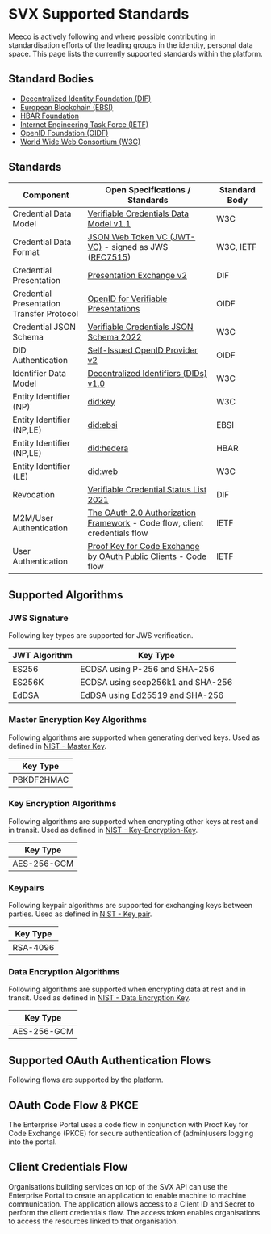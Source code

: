 # SVX Supported Standards

Meeco is actively following and where possible contributing in standardisation efforts of the leading groups in the identity, personal data space. This page lists the currently supported standards within the platform.

## Standard Bodies

- [Decentralized Identity Foundation (DIF)](https://identity.foundation/)
- [European Blockchain (EBSI)](https://ec.europa.eu/ebsi)
- [HBAR Foundation](https://hbarfoundation.org)
- [Internet Engineering Task Force (IETF)](https://www.ietf.org/)
- [OpenID Foundation (OIDF)](https://openid.net/foundation/)
- [World Wide Web Consortium (W3C)](https://www.w3.org/)

## Standards

| Component | Open Specifications / Standards | Standard Body |
| --- | --- | --- |
| Credential Data Model | [Verifiable Credentials Data Model v1.1](https://www.w3.org/TR/vc-data-model) | W3C |
| Credential Data Format | [JSON Web Token VC (JWT-VC)](https://www.w3.org/TR/vc-data-model/#json-web-token) - signed as JWS ([RFC7515](https://datatracker.ietf.org/doc/html/rfc7515)) | W3C, IETF |
| Credential Presentation | [Presentation Exchange v2](https://identity.foundation/presentation-exchange/spec/v2.0.0/) | DIF |
| Credential Presentation <br/>Transfer Protocol | [OpenID for Verifiable Presentations](https://openid.net/specs/openid-4-verifiable-presentations-1_0.html) | OIDF |
| Credential JSON Schema | [Verifiable Credentials JSON Schema 2022](https://w3c-ccg.github.io/vc-json-schemas/) | W3C |
| DID Authentication | [Self-Issued OpenID Provider v2](https://openid.net/specs/openid-connect-self-issued-v2-1_0.html) | OIDF |
| Identifier Data Model | [Decentralized Identifiers (DIDs) v1.0](https://www.w3.org/TR/did-core/) | W3C |
| Entity Identifier (NP) | [did:key](https://w3c-ccg.github.io/did-method-key/) | W3C |
| Entity Identifier (NP,LE) | [did:ebsi](https://ec.europa.eu/digital-building-blocks/wikis/display/EBSIDOC/EBSI+DID+Method) | EBSI |
| Entity Identifier (NP,LE) | [did:hedera](https://github.com/hashgraph/did-method/blob/master/did-method-specification.md) | HBAR |
| Entity Identifier (LE) | [did:web](https://github.com/w3c-ccg/did-method-web) | W3C |
| Revocation | [Verifiable Credential Status List 2021](https://www.w3.org/TR/vc-status-list/) | DIF |
| M2M/User Authentication | [The OAuth 2.0 Authorization Framework](https://datatracker.ietf.org/doc/html/rfc6749) - Code flow, client credentials flow | IETF |
| User Authentication | [Proof Key for Code Exchange by OAuth Public Clients](https://datatracker.ietf.org/doc/html/rfc7636) - Code flow | IETF |

## Supported Algorithms

### JWS Signature

Following key types are supported for JWS verification.

| JWT Algorithm | Key Type |
| --- | --- |
| ES256 | ECDSA using P-256 and SHA-256 |
| ES256K | ECDSA using secp256k1 and SHA-256 |
| EdDSA | EdDSA using Ed25519 and SHA-256 |

### Master Encryption Key Algorithms

Following algorithms are supported when generating derived keys. Used as defined in [NIST - Master Key](https://csrc.nist.gov/glossary/term/master_key).

| Key Type |
| --- |
| PBKDF2HMAC |

### Key Encryption Algorithms

Following algorithms are supported when encrypting other keys at rest and in transit. Used as defined in [NIST - Key-Encryption-Key](https://csrc.nist.gov/glossary/term/key_encryption_key).

| Key Type |
| --- |
| AES-256-GCM |

### Keypairs

Following keypair algorithms are supported for exchanging keys between parties. Used as defined in [NIST - Key pair](https://csrc.nist.gov/glossary/term/key_pair).

| Key Type |
| --- |
| RSA-4096 |

### Data Encryption Algorithms

Following algorithms are supported when encrypting data at rest and in transit. Used as defined in [NIST - Data Encryption Key](https://csrc.nist.gov/glossary/term/data_encryption_key).

| Key Type |
| --- |
| AES-256-GCM |

## Supported OAuth Authentication Flows

Following flows are supported by the platform.

## OAuth Code Flow & PKCE

The Enterprise Portal uses a code flow in conjunction with Proof Key for Code Exchange (PKCE) for secure authentication of (admin)users logging into the portal.

## Client Credentials Flow

Organisations building services on top of the SVX API can use the Enterprise Portal to create an application to enable machine to machine communication. The application allows access to a Client ID and Secret to perform the client credentials flow. The access token enables organisations to access the resources linked to that organisation.

